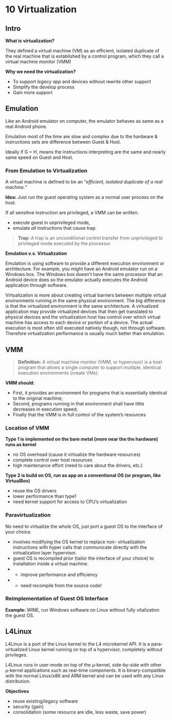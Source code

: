 # 10 Virtualization

## Intro

**What is virtualization?**

They defined a virtual machine (VM) as an efficient, isolated duplicate of the real machine that is established by a control program, which they call a virtual machine monitor (VMM)

**Why we need the virtualization?**

- To support *legacy app* and devices without rewrite other support
- Simplify the develop process
- Gain more support


## Emulation 

Like an Android emulator on computer, the emulator behaves as same as a real Android phone.

Emulation most of the time are slow and complex due to the hardware & instructions sets are difference between Guest & Host.

Ideally if G = H, means the instructions interpreting are the same and nearly same speed on Guest and Host.

### From Emulation to Virtualization

A virtual machine is defined to be an “*efficient, isolated duplicate of a real machine.*”

**Idea:** Just run the guest operating system as a normal user process on the host.



If all sensitive instruction are privileged, a VMM can be written. 

* execute guest in unprivileged mode,
* emulate *all* instructions that cause trap. 
 
> **Trap:** A trap is an unconditional control transfer from unprivileged to privileged mode executed by the processor.

**Emulation v.s. Virtualization**

Emulation is using software to provide a different execution environment or architecture. For example, you might have an Android emulator run on a Windows box. The Windows box doesn't have the same processor that an Android device does so the emulator actually executes the Android application through software.

Virtualization is more about creating virtual barriers between multiple virtual environments running in the same physical environment. The big difference is that the virtualized environment is the same architecture. A virtualized application may provide virtualized devices that then get translated to physical devices and the virtualization host has control over which virtual machine has access to each device or portion of a device. The actual execution is most often still executed natively though, not through software. Therefore virtualization performance is usually much better than emulation.

## VMM

> **Definition:** A virtual machine monitor (VMM, or hypervisor) is a host program that allows a single computer to support multiple, identical execution environments (create VMs). 

**VMM should:**

- First, it provides an environment for programs that is essentially identical to the original machine;
- Second, programs running in that environment shall have little decreases in execution speed;
- Finally that the VMM is in full control of the system’s resources

### Location of VMM

**Type 1 is implemented on the bare metal (more near the the hardware) runs as kernel**

- no OS overhead (cause it virtualize the hardware resources)
- complete control over host resources
- high maintenance effort (need to care about the drivers, etc.)

**Type 2 is build on OS, run as app on a conventional OS (or program, like VirtualBox)**

- reuse the OS drivers
- lower performance than type1
- need kernel support for access to CPU’s virtualization

### Paravirtualization

No need to virtualize the whole OS, just port a guest OS to the interface of your choice.


- involves modifying the OS kernel to replace non- virtualization instructions with hyper calls that communicate directly with the virtualization layer hypervisor.
- guest OS is recompiled prior (tailor the interface of your choice) to installation inside a virtual machine.
- + improve performance and efficiency
- - need recompile from the source code!


### Reimplementation of Guest OS Interface

**Example:** WINE, run Windows software on Linux without fully vitalization the guest OS.

## L4Linux

L4Linux is a port of the Linux kernel to the L4 microkernel API. It is a para-virtualized Linux kernel running on top of a hypervisor, completely without privileges.

L4Linux runs in user-mode on top of the µ-kernel, side-by-side with other µ-kernel applications such as real-time components. It is binary-compatible with the normal Linux/x86 and ARM kernel and can be used with any Linux distribution.

**Objectives**

- reuse existing/legacy software
- security (gain)
- consolidation (some resource are idle, less waste, save power)


